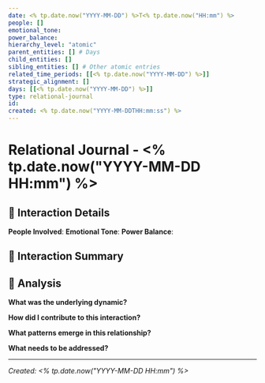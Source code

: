 ```yaml
---
date: <% tp.date.now("YYYY-MM-DD") %>T<% tp.date.now("HH:mm") %>
people: []
emotional_tone: 
power_balance: 
hierarchy_level: "atomic"
parent_entities: [] # Days
child_entities: []
sibling_entities: [] # Other atomic entries
related_time_periods: [[<% tp.date.now("YYYY-MM-DD") %>]]
strategic_alignment: []
days: [[<% tp.date.now("YYYY-MM-DD") %>]]
type: relational-journal
id: 
created: <% tp.date.now("YYYY-MM-DDTHH:mm:ss") %>
---
```


# Relational Journal - <% tp.date.now("YYYY-MM-DD HH:mm") %>

## 👥 Interaction Details

**People Involved**: 
**Emotional Tone**: 
**Power Balance**: 

## 📝 Interaction Summary

## 🧠 Analysis

**What was the underlying dynamic?**

**How did I contribute to this interaction?**

**What patterns emerge in this relationship?**

**What needs to be addressed?**

---

*Created: <% tp.date.now("YYYY-MM-DD HH:mm") %>*
